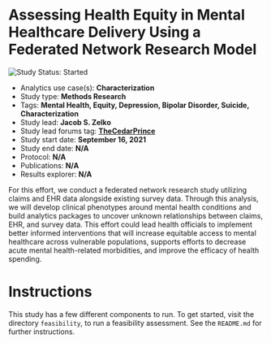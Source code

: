 Assessing Health Equity in Mental Healthcare Delivery Using a Federated Network Research Model
==============================================================================================

<img src="https://img.shields.io/badge/Study%20Status-Started-blue.svg" alt="Study Status: Started">

- Analytics use case(s): **Characterization**
- Study type: **Methods Research**
- Tags: **Mental Health, Equity, Depression, Bipolar Disorder, Suicide, Characterization**
- Study lead: **Jacob S. Zelko**
- Study lead forums tag: **[TheCedarPrince](https://forums.ohdsi.org/u/thecedarprince/summary)**
- Study start date: **September 16, 2021**
- Study end date: **N/A**
- Protocol: **N/A**
- Publications: **N/A**
- Results explorer: **N/A**

For this effort, we conduct a federated network research study utilizing claims and EHR data alongside existing survey data. 
Through this analysis, we will develop clinical phenotypes around mental health conditions and build analytics packages to uncover unknown relationships between claims, EHR, and survey data.
This effort could lead health officials to implement better informed interventions that will increase equitable access to mental healthcare across vulnerable populations, supports efforts to decrease acute mental health-related morbidities, and improve the efficacy of health spending.

Instructions
==============

This study has a few different components to run.
To get started, visit the directory `feasibility`, to run a feasibility assessment.
See the `README.md` for further instructions.
